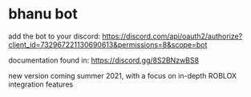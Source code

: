 # bhanu bot

add the bot to your discord: https://discord.com/api/oauth2/authorize?client_id=732967221130690613&permissions=8&scope=bot

documentation found in: https://discord.gg/8S2BNzwBS8

new version coming summer 2021, with a focus on in-depth ROBLOX integration features
